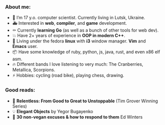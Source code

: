 ### About me:
- 👷 I’m 17 y.o. computer scientist. Currently living in Lutsk, Ukraine.
- 🚑️ Interested in **web**, **compiler**, and **game** development.
- ⚰️ Currently **learning Go** (as well as a bunch of other tools for web dev).
- 💥 Have 2+ years of experience in **OOP in modern C++**.
- 💚 Living under the fedora **linux** with **i3** window manager. **Vim** and **Emacs** user.
- 📦️ Have some knowledge of ruby, python, js, java, rust, and even x86 elf asm.
- 🔥 Different bands I love listening to very much: The Cranberries, Metallica, Scorpions.
- ⚡️ Hobbies: cycling (road bike), playing chess, drawing.

### Good reads:
- 🚀 **Relentless: From Good to Great to Unstoppable** (Tim Grover Winning Series)
- 💡 **Elegant Objects** by Yegor Bugayenko
- 🌱 **30 non-vegan excuses & how to respond to them** Ed Winters
